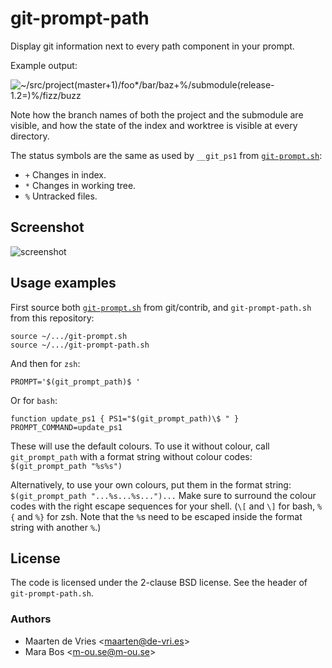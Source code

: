 # git-prompt-path

Display git information next to every path component in your prompt.

Example output:

  ![~/src/project(master+1)/foo*/bar/baz+%/submodule(release-1.2=)%/fizz/buzz][1]

Note how the branch names of both the project and the submodule are
visible, and how the state of the index and worktree is visible at every
directory.

The status symbols are the same as used by `__git_ps1` from [`git-prompt.sh`][2]:

 - `+` Changes in index.
 - `*` Changes in working tree.
 - `%` Untracked files.

## Screenshot

![screenshot][3]

## Usage examples

First source both [`git-prompt.sh`][2] from git/contrib,
and `git-prompt-path.sh` from this repository:

    source ~/.../git-prompt.sh
    source ~/.../git-prompt-path.sh

And then for `zsh`:

    PROMPT='$(git_prompt_path)$ '


Or for `bash`:

    function update_ps1 { PS1="$(git_prompt_path)\$ " }
    PROMPT_COMMAND=update_ps1


These will use the default colours. To use it without colour, call
`git_prompt_path` with a format string without colour codes:
  `$(git_prompt_path "%s%s")`

Alternatively, to use your own colours, put them in the format string:
  `$(git_prompt_path "...%s...%s...")...`
Make sure to surround the colour codes with the right escape sequences for
your shell. (`\[` and `\]` for bash, `%{` and `%}` for zsh. Note that the `%`s need to
be escaped inside the format string with another `%`.)

[1]: https://raw.githubusercontent.com/m-ou-se/git-prompt-path/screenshot/example-output.png
[2]: https://github.com/git/git/blob/master/contrib/completion/git-prompt.sh
[3]: https://raw.githubusercontent.com/m-ou-se/git-prompt-path/screenshot/screenshot.png

## License

The code is licensed under the 2-clause BSD license.
See the header of `git-prompt-path.sh`.

### Authors

- Maarten de Vries \<maarten@de-vri.es\>
- Mara Bos \<m-ou.se@m-ou.se\>
